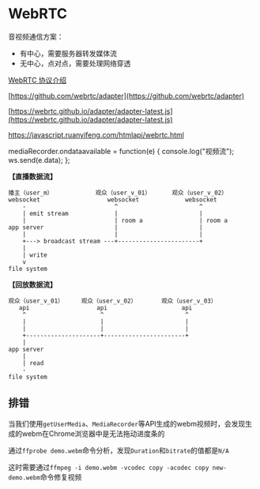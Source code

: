 # WebRTC

音视频通信方案：

- 有中心，需要服务器转发媒体流
- 无中心，点对点，需要处理网络穿透

[WebRTC 协议介绍](https://developer.mozilla.org/zh-CN/docs/Web/API/WebRTC_API/Protocols)

[https://github.com/webrtc/adapter](https://github.com/webrtc/adapter)

[https://webrtc.github.io/adapter/adapter-latest.js](https://webrtc.github.io/adapter/adapter-latest.js)

https://javascript.ruanyifeng.com/htmlapi/webrtc.html

mediaRecorder.ondataavailable = function(e) {
    console.log("视频流");
    ws.send(e.data);
};


**【直播数据流】**
```
播主（user_m）            观众（user_v_01）      观众（user_v_02）
websocket                   websocket             websocket
    -                         ^                       ^
    | emit stream             |                       |
    |                         | room a                | room a
app server                    |                       |
    |                         |                       |
    +---> broadcast stream ---+-----------------------+
    |
    | write
    v
file system
```

**【回放数据流】**
```
观众（user_v_01）     观众（user_v_02）       观众（user_v_03）
   api                   api                     api
    ^                     ^                       ^
    |                     |                       |
    |                     |                       |
    +---------------------+-----------------------+
    |
app server
    |
    | read
    -
file system
```

## 排错

当我们使用`getUserMedia`、`MediaRecorder`等API生成的webm视频时，会发现生成的webm在Chrome浏览器中是无法拖动进度条的

通过`ffprobe demo.webm`命令分析，发现`Duration`和`bitrate`的值都是`N/A`

这时需要通过`ffmpeg -i demo.webm -vcodec copy -acodec copy new-demo.webm`命令修复视频

